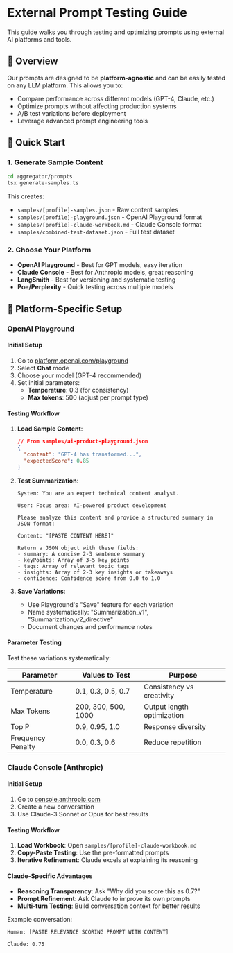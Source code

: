 # External Prompt Testing Guide

This guide walks you through testing and optimizing prompts using external AI platforms and tools.

## 🎯 Overview

Our prompts are designed to be **platform-agnostic** and can be easily tested on any LLM platform. This allows you to:

- Compare performance across different models (GPT-4, Claude, etc.)
- Optimize prompts without affecting production systems
- A/B test variations before deployment
- Leverage advanced prompt engineering tools

## 🚀 Quick Start

### 1. Generate Sample Content
```bash
cd aggregator/prompts
tsx generate-samples.ts
```

This creates:
- `samples/[profile]-samples.json` - Raw content samples
- `samples/[profile]-playground.json` - OpenAI Playground format
- `samples/[profile]-claude-workbook.md` - Claude Console format
- `samples/combined-test-dataset.json` - Full test dataset

### 2. Choose Your Platform
- **OpenAI Playground** - Best for GPT models, easy iteration
- **Claude Console** - Best for Anthropic models, great reasoning
- **LangSmith** - Best for versioning and systematic testing
- **Poe/Perplexity** - Quick testing across multiple models

## 🔧 Platform-Specific Setup

### OpenAI Playground

#### Initial Setup
1. Go to [platform.openai.com/playground](https://platform.openai.com/playground)
2. Select **Chat** mode
3. Choose your model (GPT-4 recommended)
4. Set initial parameters:
   - **Temperature**: 0.3 (for consistency)
   - **Max tokens**: 500 (adjust per prompt type)

#### Testing Workflow
1. **Load Sample Content**:
   ```json
   // From samples/ai-product-playground.json
   {
     "content": "GPT-4 has transformed...",
     "expectedScore": 0.85
   }
   ```

2. **Test Summarization**:
   ```
   System: You are an expert technical content analyst.
   
   User: Focus area: AI-powered product development
   
   Please analyze this content and provide a structured summary in JSON format:
   
   Content: "[PASTE CONTENT HERE]"
   
   Return a JSON object with these fields:
   - summary: A concise 2-3 sentence summary
   - keyPoints: Array of 3-5 key points 
   - tags: Array of relevant topic tags
   - insights: Array of 2-3 key insights or takeaways
   - confidence: Confidence score from 0.0 to 1.0
   ```

3. **Save Variations**:
   - Use Playground's "Save" feature for each variation
   - Name systematically: "Summarization_v1", "Summarization_v2_directive"
   - Document changes and performance notes

#### Parameter Testing
Test these variations systematically:

| Parameter | Values to Test | Purpose |
|-----------|----------------|---------|
| Temperature | 0.1, 0.3, 0.5, 0.7 | Consistency vs creativity |
| Max Tokens | 200, 300, 500, 1000 | Output length optimization |
| Top P | 0.9, 0.95, 1.0 | Response diversity |
| Frequency Penalty | 0.0, 0.3, 0.6 | Reduce repetition |

### Claude Console (Anthropic)

#### Initial Setup
1. Go to [console.anthropic.com](https://console.anthropic.com)
2. Create a new conversation
3. Use Claude-3 Sonnet or Opus for best results

#### Testing Workflow
1. **Load Workbook**: Open `samples/[profile]-claude-workbook.md`
2. **Copy-Paste Testing**: Use the pre-formatted prompts
3. **Iterative Refinement**: Claude excels at explaining its reasoning

#### Claude-Specific Advantages
- **Reasoning Transparency**: Ask "Why did you score this as 0.7?"
- **Prompt Refinement**: Ask Claude to improve its own prompts
- **Multi-turn Testing**: Build conversation context for better results

Example conversation:
```
Human: [PASTE RELEVANCE SCORING PROMPT WITH CONTENT]

Claude: 0.75